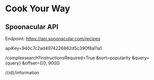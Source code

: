 # Cook Your Way

## Spoonacular API

Endpoint: https://api.spoonacular.com/recipes

apiKey=940c7c2ad4974226862d5c390f8a11a1

/complexsearch?instructionsRequired=True
  &sort=popularity
  &query={query}
  &offset={[0, 900]}

/{id}/information